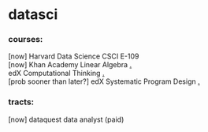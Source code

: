 # datasci

### courses:
[now] Harvard Data Science CSCI E-109  
[now] Khan Academy Linear Algebra [.](https://www.khanacademy.org/math/linear-algebra/vectors-and-spaces?ref=resume_learning#vectors)  
edX Computational Thinking [.](https://www.edx.org/course/introduction-computational-thinking-data-mitx-6-00-2x-4)  
[prob sooner than later?] edX Systematic Program Design [.](https://www.edx.org/xseries/how-code-systematic-program-design)

### tracts:
[now] dataquest data analyst (paid)

